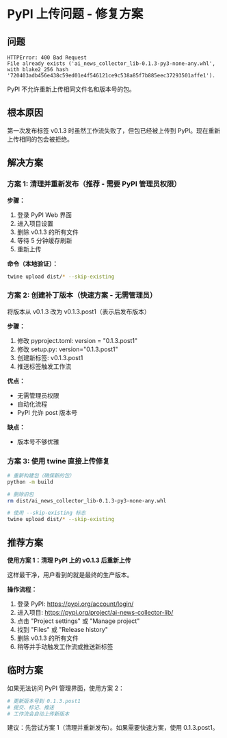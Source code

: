 # PyPI 上传问题 - 修复方案

## 问题
```
HTTPError: 400 Bad Request
File already exists ('ai_news_collector_lib-0.1.3-py3-none-any.whl', 
with blake2_256 hash '720403adb456e438c59ed01e4f546121ce9c538a85f7b885eec37293501affe1').
```

PyPI 不允许重新上传相同文件名和版本号的包。

## 根本原因
第一次发布标签 v0.1.3 时虽然工作流失败了，但包已经被上传到 PyPI。现在重新上传相同的包会被拒绝。

## 解决方案

### 方案 1: 清理并重新发布（推荐 - 需要 PyPI 管理员权限）

**步骤：**
1. 登录 PyPI Web 界面
2. 进入项目设置
3. 删除 v0.1.3 的所有文件
4. 等待 5 分钟缓存刷新
5. 重新上传

**命令（本地验证）：**
```bash
twine upload dist/* --skip-existing
```

### 方案 2: 创建补丁版本（快速方案 - 无需管理员）

将版本从 v0.1.3 改为 v0.1.3.post1（表示后发布版本）

**步骤：**
1. 修改 pyproject.toml: version = "0.1.3.post1"
2. 修改 setup.py: version="0.1.3.post1"
3. 创建新标签: v0.1.3.post1
4. 推送标签触发工作流

**优点：**
- 无需管理员权限
- 自动化流程
- PyPI 允许 post 版本号

**缺点：**
- 版本号不够优雅

### 方案 3: 使用 twine 直接上传修复

```bash
# 重新构建包（确保新的包）
python -m build

# 删除旧包
rm dist/ai_news_collector_lib-0.1.3-py3-none-any.whl

# 使用 --skip-existing 标志
twine upload dist/* --skip-existing
```

## 推荐方案

**使用方案 1：清理 PyPI 上的 v0.1.3 后重新上传**

这样最干净，用户看到的就是最终的生产版本。

**操作流程：**
1. 登录 PyPI: https://pypi.org/account/login/
2. 进入项目: https://pypi.org/project/ai-news-collector-lib/
3. 点击 "Project settings" 或 "Manage project"
4. 找到 "Files" 或 "Release history"
5. 删除 v0.1.3 的所有文件
6. 稍等并手动触发工作流或推送新标签

## 临时方案

如果无法访问 PyPI 管理界面，使用方案 2：

```bash
# 更新版本号到 0.1.3.post1
# 提交、标记、推送
# 工作流会自动上传新版本
```

建议：先尝试方案 1（清理并重新发布）。如果需要快速方案，使用 0.1.3.post1。
